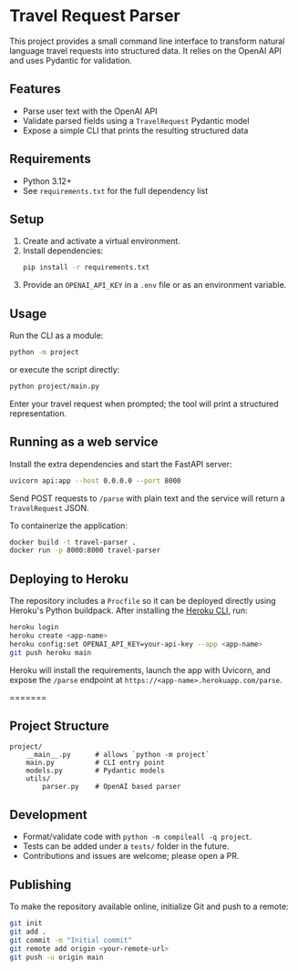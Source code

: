 # Travel Request Parser

This project provides a small command line interface to transform natural language travel requests into structured data. It relies on the OpenAI API and uses Pydantic for validation.

## Features
- Parse user text with the OpenAI API
- Validate parsed fields using a `TravelRequest` Pydantic model
- Expose a simple CLI that prints the resulting structured data

## Requirements
- Python 3.12+
- See `requirements.txt` for the full dependency list

## Setup
1. Create and activate a virtual environment.
2. Install dependencies:
   ```bash
   pip install -r requirements.txt
   ```
3. Provide an `OPENAI_API_KEY` in a `.env` file or as an environment variable.

## Usage
Run the CLI as a module:
```bash
python -m project
```
or execute the script directly:
```bash
python project/main.py
```

Enter your travel request when prompted; the tool will print a structured representation.

## Running as a web service
Install the extra dependencies and start the FastAPI server:
```bash
uvicorn api:app --host 0.0.0.0 --port 8000
```
Send POST requests to `/parse` with plain text and the service will return a `TravelRequest` JSON.

To containerize the application:
```bash
docker build -t travel-parser .
docker run -p 8000:8000 travel-parser
```

## Deploying to Heroku
The repository includes a `Procfile` so it can be deployed directly using
Heroku's Python buildpack. After installing the [Heroku CLI](https://devcenter.heroku.com/), run:

```bash
heroku login
heroku create <app-name>
heroku config:set OPENAI_API_KEY=your-api-key --app <app-name>
git push heroku main
```

Heroku will install the requirements, launch the app with Uvicorn, and expose
the `/parse` endpoint at `https://<app-name>.herokuapp.com/parse`.

=======
## Project Structure
```
project/
    __main__.py      # allows `python -m project`
    main.py          # CLI entry point
    models.py        # Pydantic models
    utils/
        parser.py    # OpenAI based parser
```

## Development
- Format/validate code with `python -m compileall -q project`.
- Tests can be added under a `tests/` folder in the future.
- Contributions and issues are welcome; please open a PR.

## Publishing
To make the repository available online, initialize Git and push to a remote:
```bash
git init
git add .
git commit -m "Initial commit"
git remote add origin <your-remote-url>
git push -u origin main
```
